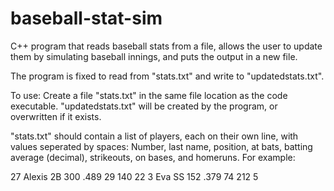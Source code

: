 # baseball-stat-sim
C++ program that reads baseball stats from a file, allows the user to update them by simulating baseball innings, and puts the output in a new file.

The program is fixed to read from "stats.txt" and write to "updatedstats.txt".

To use: Create a file "stats.txt" in the same file location as the code executable. "updatedstats.txt" will be created by the program, or overwritten if it exists.

"stats.txt" should contain a list of players, each on their own line, with values seperated by spaces: Number, last name, position, at bats, batting average (decimal), strikeouts, on bases, and homeruns. For example:

27 Alexis 2B 300 .489 29 140 22
3 Eva SS 152 .379 74 212 5
